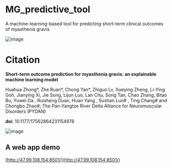 # MG_predictive_tool

A machine-learning-based tool for predicting short-term clinical outcomes of myasthenia gravis

![image](https://user-images.githubusercontent.com/74590379/221368022-e61c48dd-a61c-4802-8c71-38ad90744042.png)

# Citation

**Short-term outcome prediction for myasthenia gravis: an explainable machine learning model**

Huahua Zhong*, Zhe Ruan*, Chong Yan*, Zhiguo Lv, Xueying Zheng, Li-Ying Goh, Jianying Xi, Jie Song, Lijun Luo, Lan Chu, Song Tan, Chao Zhang, Bitao Bu, Yuwei Da , Ruisheng Duan, Huan Yang , Sushan Luo# , Ting Chang# and Chongbo Zhao#; The Pan-Yangtze River Delta Alliance for Neuromuscular Disorders (PYDAN)

**doi**: 10.1177/17562864231154976

![image](https://user-images.githubusercontent.com/74590379/219356744-5252ee5c-0af8-4ed0-9c0a-cfa26d14644b.png)


## A web app demo

[http://47.99.108.154:8501/](http://47.99.108.154:8501/)


